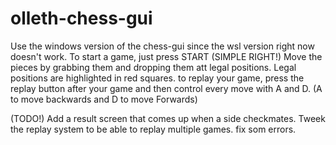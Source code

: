 # olleth-chess-gui
Use the windows version of the chess-gui since the wsl version right now doesn't work.
To start a game, just press START (SIMPLE RIGHT!)
Move the pieces by grabbing them and dropping them att legal positions. Legal positions are highlighted in red squares.
to replay your game, press the replay button after your game and then control every move with A and D. (A to move backwards and D to move Forwards)

(TODO!)
Add a result screen that comes up when a side checkmates.
Tweek the replay system to be able to replay multiple games.
fix som errors.
